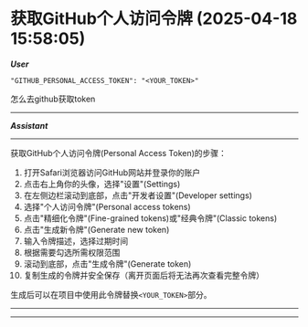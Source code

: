 <!-- Generated by SpecStory -->

# 获取GitHub个人访问令牌 (2025-04-18 15:58:05)

_**User**_

    "GITHUB_PERSONAL_ACCESS_TOKEN": "<YOUR_TOKEN>"
怎么去github获取token

---

_**Assistant**_



---

获取GitHub个人访问令牌(Personal Access Token)的步骤：

1. 打开Safari浏览器访问GitHub网站并登录你的账户
2. 点击右上角你的头像，选择"设置"(Settings)
3. 在左侧边栏滚动到底部，点击"开发者设置"(Developer settings)
4. 选择"个人访问令牌"(Personal access tokens)
5. 点击"精细化令牌"(Fine-grained tokens)或"经典令牌"(Classic tokens)
6. 点击"生成新令牌"(Generate new token)
7. 输入令牌描述，选择过期时间
8. 根据需要勾选所需权限范围
9. 滚动到底部，点击"生成令牌"(Generate token)
10. 复制生成的令牌并安全保存（离开页面后将无法再次查看完整令牌）

生成后可以在项目中使用此令牌替换`<YOUR_TOKEN>`部分。

---



---

